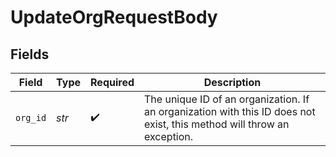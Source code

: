# UpdateOrgRequestBody


## Fields

| Field                                                                                                                  | Type                                                                                                                   | Required                                                                                                               | Description                                                                                                            |
| ---------------------------------------------------------------------------------------------------------------------- | ---------------------------------------------------------------------------------------------------------------------- | ---------------------------------------------------------------------------------------------------------------------- | ---------------------------------------------------------------------------------------------------------------------- |
| `org_id`                                                                                                               | *str*                                                                                                                  | :heavy_check_mark:                                                                                                     | The unique ID of an organization. If an organization with this ID does not exist, this method will throw an exception. |